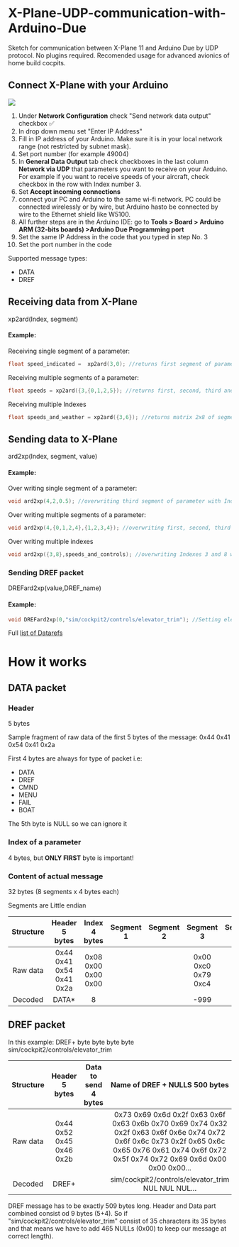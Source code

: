 # X-Plane-UDP-communication-with-Arduino-Due
Sketch for communication between X-Plane 11 and Arduino Due by UDP protocol.
No plugins required. Recomended usage for advanced avionics of home build cocpits.

## Connect X-Plane with your Arduino
![](images/GeneralDataOutput.PNG)
1. Under **Network Configuration** check "Send network data output" checkbox :white_check_mark:
2. In drop down menu set "Enter IP Address"
3. Fill in IP address of your Arduino. Make sure it is in your local network range (not restricted by subnet mask).
4. Set port number (for example 49004)
5. In **General Data Output** tab check checkboxes in the last column **Network via UDP** that parameters you want to receive on your Arduino. For example if you want to receive speeds of your aircraft, check checkbox in the row with Index number 3.
6. Set **Accept incoming connections**
7. connect your PC and Arduino to the same wi-fi network. PC could be connected wirelessly or by wire, but Arduino hasto be connected by wire to the Ethernet shield like W5100.
8. All further steps are in the Arduino IDE: go to **Tools > Board > Arduino ARM (32-bits boards) >Arduino Due Programming port**
10. Set the same IP Address in the code that you typed in step No. 3
11. Set the port number in the code


Supported message types:
- DATA
- DREF


## Receiving data from X-Plane

xp2ard(Index, segment)

#### Example:
Receiving single segment of a parameter:
```cpp
float speed_indicated =  xp2ard(3,0); //returns first segment of parameter with Index = 3
```
Receiving multiple segments of a parameter:
```cpp
float speeds = xp2ard({3,{0,1,2,5}); //returns first, second, third and sixth segment of parameter with Index = 3
```
Receiving multiple Indexes
```cpp
float speeds_and_weather = xp2ard({3,6}); //returns matrix 2x8 of segments in the order of selected Indexes
```

## Sending data to X-Plane

ard2xp(Index, segment, value)

#### Example:

Over writing single segment of a parameter:
```cpp
void ard2xp(4,2,0.5); //overwriting third segment of parameter with Index = 4 with value 0.5
```
Over writing multiple segments of a parameter:
```cpp
void ard2xp(4,{0,1,2,4},{1,2,3,4}); //overwriting first, second, third and fifth segment of parameter with Index = 4 with values 1, 2, 3, 4 respectively
```
Over writing multiple indexes
```cpp
void ard2xp({3,8},speeds_and_controls); //overwriting Indexes 3 and 8 with matrix 2x8
```


### Sending DREF packet 
DREFard2xp(value,DREF_name)

#### Example:
```cpp
void DREFard2xp(0,"sim/cockpit2/controls/elevator_trim"); //Setting elevator trim to 0 (middle of the range -1...1)
```
Full [list of Datarefs](https://developer.x-plane.com/datarefs/)


# How it works

## DATA packet

### Header
5 bytes

Sample fragment of raw data of the first 5 bytes of the message:
0x44 0x41 0x54 0x41 0x2a

First 4 bytes are always for type of packet i.e:
 - DATA
 - DREF
 - CMND
 - MENU
 - FAIL
 - BOAT

The 5th byte is NULL so we can ignore it

### Index of a parameter
4 bytes, but **ONLY FIRST** byte is important! 


### Content of actual message
32 bytes (8 segments x 4 bytes each)

Segments are Little endian

|Structure      |Header 5 bytes          | Index 4 bytes        | Segment 1         | Segment 2         | Segment 3         | Segment 4| Segment 5| Segment 6| Segment 7| Segment 8|
| :-----------: | :--------------------: | :---------------: | :---------------: | :---------------: | :---------------: | :------: | :------: | :------: | :------: | :------: |
|Raw data       |0x44 0x41 0x54 0x41 0x2a|0x08 0x00 0x00 0x00|                   |                   |0x00 0xc0 0x79 0xc4|0x00 0xc0 0x79 0xc4|0x00 0xc0 0x79 0xc4|0x00 0xc0 0x79 0xc4|0x00 0xc0 0x79 0xc4|0x00 0xc0 0x79 0xc4|0x00 0xc0 0x79 0xc4|
|Decoded        |DATA*                   |8                  |                   |                   |-999               |-999      |-999      |-999      |-999      |-999      |





## DREF packet

In this example:
DREF+ byte byte byte byte sim/cockpit2/controls/elevator_trim

|Structure      |Header 5 bytes          | Data to send 4 bytes | Name of DREF + NULLS 500 bytes|
| :-----------: | :--------------------: | :------------------: | :---------------------------: |
|Raw data       |0x44 0x52 0x45 0x46 0x2b|                      |0x73 0x69 0x6d 0x2f 0x63 0x6f 0x63 0x6b 0x70 0x69 0x74 0x32 0x2f 0x63 0x6f 0x6e 0x74 0x72 0x6f 0x6c 0x73 0x2f 0x65 0x6c 0x65 0x76 0x61 0x74 0x6f 0x72 0x5f 0x74 0x72 0x69 0x6d 0x00 0x00 0x00...|
|Decoded        |DREF+                   |                      |sim/cockpit2/controls/elevator_trim NUL NUL NUL...|

DREF message has to be exactly 509 bytes long. Header and Data part combined consist od 9 bytes (5+4). So if "sim/cockpit2/controls/elevator_trim" consist of 35 characters its 35 bytes and that means we have to add 465 NULLs (0x00) to keep our message at correct length).
